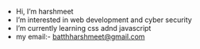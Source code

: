 -  Hi, I’m harshmeet  
-  I’m interested in web development and cyber security
-  I’m currently learning css adnd javascript
-  my email:- batthharshmeet@gmail.com

<!---
sad-gpt/sad-gpt is a ✨ special ✨ repository because its `README.md` (this file) appears on your GitHub profile.
You can click the Preview link to take a look at your changes.
--->
